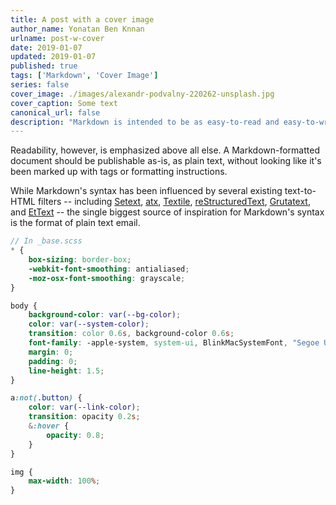 ```yaml
---
title: A post with a cover image
author_name: Yonatan Ben Knnan
urlname: post-w-cover
date: 2019-01-07
updated: 2019-01-07
published: true
tags: ['Markdown', 'Cover Image']
series: false
cover_image: ./images/alexandr-podvalny-220262-unsplash.jpg
cover_caption: Some text
canonical_url: false
description: "Markdown is intended to be as easy-to-read and easy-to-write as is feasible. Readability, however, is emphasized above all else. A Markdown-formatted document should be publishable as-is, as plain text, without looking like it's been marked up with tags or formatting instructions."
---
```


Readability, however, is emphasized above all else. A Markdown-formatted
document should be publishable as-is, as plain text, without looking
like it's been marked up with tags or formatting instructions. 

While Markdown's syntax has been influenced by several existing text-to-HTML filters -- including [Setext](http://docutils.sourceforge.net/mirror/setext.html), [atx](http://www.aaronsw.com/2002/atx/), [Textile](http://textism.com/tools/textile/), [reStructuredText](http://docutils.sourceforge.net/rst.html),
[Grutatext](http://www.triptico.com/software/grutatxt.html), and [EtText](http://ettext.taint.org/doc/) -- the single biggest source of
inspiration for Markdown's syntax is the format of plain text email.

```scss
// In _base.scss
* {
	box-sizing: border-box;
	-webkit-font-smoothing: antialiased;
	-moz-osx-font-smoothing: grayscale;
}

body {
	background-color: var(--bg-color);
	color: var(--system-color);
	transition: color 0.6s, background-color 0.6s;
	font-family: -apple-system, system-ui, BlinkMacSystemFont, "Segoe UI", Roboto, "Helvetica Neue", Arial, sans-serif;
	margin: 0;
	padding: 0;
	line-height: 1.5;
}

a:not(.button) {
	color: var(--link-color);
	transition: opacity 0.2s;
	&:hover {
		opacity: 0.8;
	}
}

img {
	max-width: 100%;
}

```

